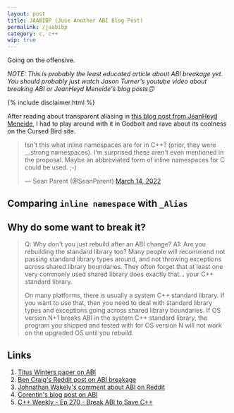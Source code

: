 ```yaml
---
layout: post
title: JAABIBP (Juse Another ABI Blog Post)
permalink: /jaabibp
category: c, c++
wip: true
---
```


Going on the offensive.

*NOTE: This is probably the least educated article about ABI breakage yet. You should probably just watch Jason Turner's youtube video about breaking ABI or JeanHeyd Meneide's blog posts🙃*

{% include disclaimer.html %}

After reading about transparent aliasing in [this blog post from JeanHeyd Meneide](https://thephd.dev/to-save-c-we-must-save-abi-fixing-c-function-abi), I had to play around with it in Godbolt and rave about its coolness on the Cursed Bird site.

<blockquote class="twitter-tweet"><p lang="en" dir="ltr">Isn&#39;t this what inline namespaces are for in C++? (prior, they were __strong namespaces). I&#39;m surprised these aren&#39;t even mentioned in the proposal. Maybe an abbreviated form of inline namespaces for C could be used. ;-)</p>&mdash; Sean Parent (@SeanParent) <a href="https://twitter.com/SeanParent/status/1503471201833738240?ref_src=twsrc%5Etfw">March 14, 2022</a></blockquote> <script async src="https://platform.twitter.com/widgets.js" charset="utf-8"></script>

## Comparing `inline namespace` with `_Alias`

## Why do some want to break it?

> Q: Why don't you just rebuild after an ABI change?
> A1: Are you rebuilding the standard library too?
> Many people will recommend not passing standard library types around, and not throwing exceptions across shared library boundaries. They often forget that at least one very commonly used shared library does exactly that... your C++ standard library.
> 
> On many platforms, there is usually a system C++ standard library. If you want to use that, then you need to deal with standard library types and exceptions going across shared library boundaries. If OS version N+1 breaks ABI in the system C++ standard library, the program you shipped and tested with for OS version N will not work on the upgraded OS until you rebuild.


## Links

1. [Titus Winters paper on ABI](http://www.open-std.org/jtc1/sc22/wg21/docs/papers/2020/p2028r0.pdf)
1. [Ben Craig's Reddit post on ABI breakage](https://www.reddit.com/r/cpp/comments/fc2qqv/abi_breaks_not_just_about_rebuilding/)
1. [Johnathan Wakely's comment about ABI on Reddit](https://www.reddit.com/r/cpp/comments/fc2qqv/abi_breaks_not_just_about_rebuilding/fj9dfg1/)
1. [Corentin's blog post on ABI](https://cor3ntin.github.io/posts/abi/)
1. [C++ Weekly - Ep 270 - Break ABI to Save C++](https://www.youtube.com/watch?v=By7b19YIv8Q&ab_channel=C%E1%90%A9%E1%90%A9WeeklyWithJasonTurner)
